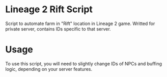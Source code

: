 # Lineage 2 Rift Script

Script to automate farm in "Rift" location in Lineage 2 game. Writted for private server, contains IDs specific to that server.

# Usage
To use this script, you will need to slightly change IDs of NPCs and buffing logic, depending on your server features.
